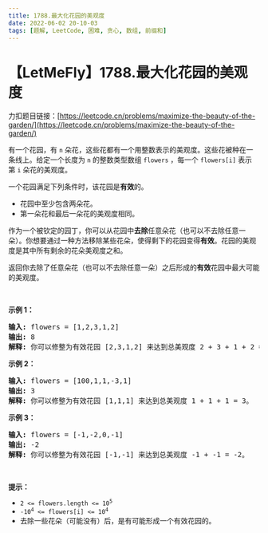 ```yaml
---
title: 1788.最大化花园的美观度
date: 2022-06-02 20-10-03
tags: [题解, LeetCode, 困难, 贪心, 数组, 前缀和]
---
```


# 【LetMeFly】1788.最大化花园的美观度

力扣题目链接：[https://leetcode.cn/problems/maximize-the-beauty-of-the-garden/](https://leetcode.cn/problems/maximize-the-beauty-of-the-garden/)

<p>有一个花园，有 <code>n</code> 朵花，这些花都有一个用整数表示的美观度。这些花被种在一条线上。给定一个长度为 <code>n</code> 的整数类型数组 <code>flowers</code> ，每一个 <code>flowers[i]</code> 表示第 <code>i</code> 朵花的美观度。</p>

<p>一个花园满足下列条件时，该花园是<strong>有效</strong>的。</p>

<ul>
	<li>花园中至少包含两朵花。</li>
	<li>第一朵花和最后一朵花的美观度相同。</li>
</ul>

<p>作为一个被钦定的园丁，你可以从花园中<strong>去除</strong>任意朵花（也可以不去除任意一朵）。你想要通过一种方法移除某些花朵，使得剩下的花园变得<strong>有效</strong>。花园的美观度是其中所有剩余的花朵美观度之和。</p>

<p>返回你去除了任意朵花（也可以不去除任意一朵）之后形成的<strong>有效</strong>花园中最大可能的美观度。</p>

<p> </p>

<p><b>示例 1：</b></p>

<pre><strong>输入:</strong> flowers = [1,2,3,1,2]
<strong>输出:</strong> 8
<strong>解释:</strong> 你可以修整为有效花园 [2,3,1,2] 来达到总美观度 2 + 3 + 1 + 2 = 8。</pre>

<p><strong>示例 2：</strong></p>

<pre><strong>输入:</strong> flowers = [100,1,1,-3,1]
<strong>输出:</strong> 3
<strong>解释:</strong> 你可以修整为有效花园 [1,1,1] 来达到总美观度 1 + 1 + 1 = 3。
</pre>

<p><strong>示例 3：</strong></p>

<pre><strong>输入:</strong> flowers = [-1,-2,0,-1]
<strong>输出:</strong> -2
<strong>解释:</strong> 你可以修整为有效花园 [-1,-1] 来达到总美观度 -1 + -1 = -2。
</pre>

<p> </p>

<p><b>提示：</b></p>

<ul>
	<li><code>2 &lt;= flowers.length &lt;= 10<sup>5</sup></code></li>
	<li><code>-10<sup>4</sup> &lt;= flowers[i] &lt;= 10<sup>4</sup></code></li>
	<li>去除一些花朵（可能没有）后，是有可能形成一个有效花园的。</li>
</ul>


    